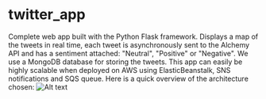 # twitter_app

Complete web app built with the Python Flask framework. Displays a map of the tweets in real time, each tweet is asynchronously sent to the Alchemy API and has a sentiment attached: "Neutral", "Positive" or "Negative". We use a MongoDB database for storing the tweets. This app can easily be highly scalable when deployed on AWS using ElasticBeanstalk, SNS notifications and SQS queue. Here is a quick overview of the architecture chosen:
![Alt text](/Users/eloimorlaas/Desktop/IMG_4635.jpg?raw=true "Cloud architecture of the twitter web app")